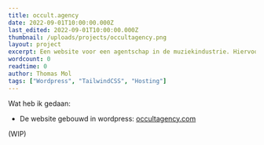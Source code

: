 ```yaml
---
title: occult.agency
date: 2022-09-01T10:00:00.000Z
last_edited: 2022-09-01T10:00:00.000Z
thumbnail: /uploads/projects/occultagency.png
layout: project
excerpt: Een website voor een agentschap in de muziekindustrie. Hiervoor heb ik een Wordpress website gebouwd.
wordcount: 0
readtime: 0
author: Thomas Mol
tags: ["Wordpress", "TailwindCSS", "Hosting"]
---
```


Wat heb ik gedaan:
 - De website gebouwd in wordpress: [occultagency.com](https://occultagency.com)

(WIP)